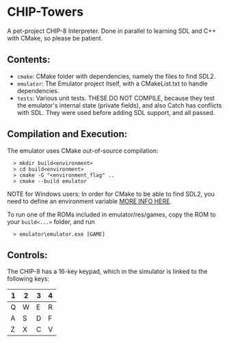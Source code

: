 # CHIP-Towers
A pet-project CHIP-8 Interpreter. Done in parallel to learning SDL and C++ with CMake, so please be patient.

## Contents:
- `cmake`: CMake folder with dependencies, namely the files to find SDL2.
- `emulator`: The Emulator project itself, with a CMakeList.txt to handle dependencies.
- `tests`: Various unit tests. THESE DO NOT COMPILE, because they test the emulator's internal state (private fields), and also Catch has conflicts with SDL. They were used before adding SDL support, and all passed.

## Compilation and Execution:

The emulator uses CMake out-of-source compilation:
```
  > mkdir build<environment>
  > cd build<environment>
  > cmake -G "<environment_flag" ..
  > cmake --build emulator
  ```
  NOTE for Windows users: In order for CMake to be able to find SDL2, you need to define an environment variable [MORE INFO HERE](http://www.willusher.io/sdl2%20tutorials/2014/03/06/lesson-0-cmake/).
  
To run one of the ROMs included in emulator/res/games, copy the ROM to your `build<...>` folder, and run 
```
  > emulator\emulator.exe [GAME]
  ```
  
## Controls:

  The CHIP-8 has a 16-key keypad, which in the simulator is linked to the following keys:
  
| 1 | 2 | 3 | 4 |
|---|---|---|---|
| Q | W | E | R |
| A | S | D | F |
| Z | X | C | V |
  